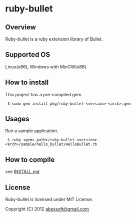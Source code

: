 ruby-bullet
=================

Overview
----
Ruby-bullet is a ruby extension library of Bullet.


Supported OS
------
Linux(x86), Windows with MinGW(x86)


How to install
----
This project has a pre-compiled gem.  

     $ sudo gem install pkg/ruby-bullet-<version>-<arch>.gem


Usages
-----
Run a sample application.

     $ ruby <gems_path>/ruby-bullet-<version>-<arch>/sample/hello_bullet/HelloBullet.rb


How to compile
----
see [INSTALL.md](https://github.com/abexsoft/ruby-bullet/blob/master/INSTALL.md)


License
----------
Ruby-bullet is licensed under MIT License.

Copyright (C) 2012 abexsoft@gmail.com



